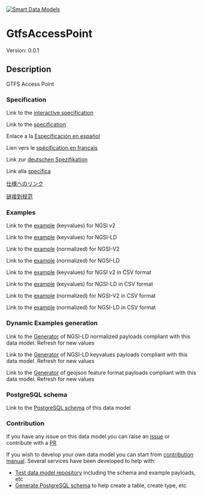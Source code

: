 [![Smart Data Models](https://smartdatamodels.org/wp-content/uploads/2022/01/SmartDataModels_logo.png "Logo")](https://smartdatamodels.org)
# GtfsAccessPoint
Version: 0.0.1

## Description 

GTFS Access Point
### Specification

Link to the [interactive specification](https://swagger.lab.fiware.org/?url=https://smart-data-models.github.io/dataModel.UrbanMobility/GtfsAccessPoint/swagger.yaml)

Link to the [specification](https://github.com/smart-data-models/dataModel.UrbanMobility/blob/master/GtfsAccessPoint/doc/spec.md)

Enlace a la [Especificación en español](https://github.com/smart-data-models/dataModel.UrbanMobility/blob/master/GtfsAccessPoint/doc/spec_ES.md)

Lien vers le [spécification en français](https://github.com/smart-data-models/dataModel.UrbanMobility/blob/master/GtfsAccessPoint/doc/spec_FR.md)

Link zur [deutschen Spezifikation](https://github.com/smart-data-models/dataModel.UrbanMobility/blob/master/GtfsAccessPoint/doc/spec_DE.md)

Link alla [specifica](https://github.com/smart-data-models/dataModel.UrbanMobility/blob/master/GtfsAccessPoint/doc/spec_IT.md)

[仕様へのリンク](https://github.com/smart-data-models/dataModel.UrbanMobility/blob/master/GtfsAccessPoint/doc/spec_JA.md)

[链接到规范](https://github.com/smart-data-models/dataModel.UrbanMobility/blob/master/GtfsAccessPoint/doc/spec_ZH.md)
### Examples

Link to the [example](https://smart-data-models.github.io/dataModel.UrbanMobility/GtfsAccessPoint/examples/example.json) (keyvalues) for NGSI v2

Link to the [example](https://smart-data-models.github.io/dataModel.UrbanMobility/GtfsAccessPoint/examples/example.jsonld) (keyvalues) for NGSI-LD

Link to the [example](https://smart-data-models.github.io/dataModel.UrbanMobility/GtfsAccessPoint/examples/example-normalized.json) (normalized) for NGSI-V2

Link to the [example](https://smart-data-models.github.io/dataModel.UrbanMobility/GtfsAccessPoint/examples/example-normalized.jsonld) (normalized) for NGSI-LD

Link to the [example](https://smart-data-models.github.io/dataModel.UrbanMobility/GtfsAccessPoint/examples/example.json.csv) (keyvalues) for NGSI v2 in CSV format

Link to the [example](https://smart-data-models.github.io/dataModel.UrbanMobility/GtfsAccessPoint/examples/example.jsonld.csv) (keyvalues) for NGSI-LD in CSV format

Link to the [example](https://smart-data-models.github.io/dataModel.UrbanMobility/GtfsAccessPoint/examples/example-normalized.json.csv) (normalized) for NGSI-V2 in CSV format

Link to the [example](https://smart-data-models.github.io/dataModel.UrbanMobility/GtfsAccessPoint/examples/example-normalized.jsonld.csv) (normalized) for NGSI-LD in CSV format
### Dynamic Examples generation

Link to the [Generator](https://smartdatamodels.org/extra/ngsi-ld_generator.php?schemaUrl=https://raw.githubusercontent.com/smart-data-models/dataModel.UrbanMobility/master/GtfsAccessPoint/schema.json&email=info@smartdatamodels.org) of NGSI-LD normalized payloads compliant with this data model. Refresh for new values

Link to the [Generator](https://smartdatamodels.org/extra/ngsi-ld_generator_keyvalues.php?schemaUrl=https://raw.githubusercontent.com/smart-data-models/dataModel.UrbanMobility/master/GtfsAccessPoint/schema.json&email=info@smartdatamodels.org) of NGSI-LD keyvalues payloads compliant with this data model. Refresh for new values

Link to the [Generator](https://smartdatamodels.org/extra/geojson_features_generator.php?schemaUrl=https://raw.githubusercontent.com/smart-data-models/dataModel.UrbanMobility/master/GtfsAccessPoint/schema.json&email=info@smartdatamodels.org) of geojson feature format payloads compliant with this data model. Refresh for new values
### PostgreSQL schema

Link to the [PostgreSQL schema](https://smart-data-models.github.io/dataModel.UrbanMobility/GtfsAccessPoint/schema.sql) of this data model
### Contribution

 If you have any issue on this data model you can raise an [issue](https://github.com/smart-data-models/dataModel.UrbanMobility/issues)  or contribute with a [PR](https://github.com/smart-data-models/dataModel.UrbanMobility/pulls)

 If you wish to develop your own data model you can start from [contribution manual](https://bit.ly/contribution_manual). Several services have been developed to help with: 
 - [Test data model repository](https://smartdatamodels.org/index.php/data-models-contribution-api/) including the schema and example payloads, etc
 - [Generate PostgreSQL schema](https://smartdatamodels.org/index.php/sql-service/) to help create a table, create type, etc